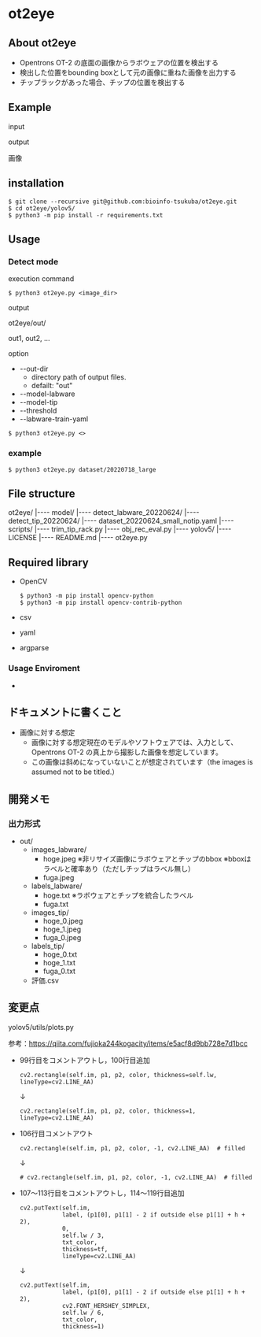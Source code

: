 # ot2eye

## About ot2eye

- Opentrons OT-2 の底面の画像からラボウェアの位置を検出する
- 検出した位置をbounding boxとして元の画像に重ねた画像を出力する
- チップラックがあった場合、チップの位置を検出する



## Example

input

output

画像



## installation

```
$ git clone --recursive git@github.com:bioinfo-tsukuba/ot2eye.git
$ cd ot2eye/yolov5/
$ python3 -m pip install -r requirements.txt 
```



## Usage

### Detect mode

execution command

~~~~
$ python3 ot2eye.py <image_dir>
~~~~

output

ot2eye/out/

out1, out2, ...

option

- --out-dir
  - directory path of output files.
  - defailt: "out"
- --model-labware
- --model-tip
- --threshold
- --labware-train-yaml

~~~~
$ python3 ot2eye.py <>
~~~~



### example

~~~~
$ python3 ot2eye.py dataset/20220718_large
~~~~





## File structure

ot2eye/
    |---- model/
        |---- detect_labware_20220624/
        |---- detect_tip_20220624/
        |---- dataset_20220624_small_notip.yaml
    |---- scripts/
        |---- trim_tip_rack.py
        |---- obj_rec_eval.py
    |---- yolov5/
    |---- LICENSE
    |---- README.md
    |---- ot2eye.py



## Required library

- OpenCV

  ```
  $ python3 -m pip install opencv-python
  $ python3 -m pip install opencv-contrib-python
  ```

- csv

- yaml

- argparse





### Usage Enviroment

* 



## ドキュメントに書くこと

- 画像に対する想定
  - 画像に対する想定現在のモデルやソフトウェアでは、入力として、Opentrons OT-2 の真上から撮影した画像を想定しています。
  - この画像は斜めになっていないことが想定されています（the images is assumed not to be titled.）





## 開発メモ

### 出力形式

- out/
  - images_labware/
    - hoge.jpeg
      ※非リサイズ画像にラボウェアとチップのbbox
      ※bboxはラベルと確率あり（ただしチップはラベル無し）
    - fuga.jpeg
  - labels_labware/
    - hoge.txt
      ※ラボウェアとチップを統合したラベル
    - fuga.txt
  - images_tip/
    - hoge_0.jpeg
    - hoge_1.jpeg
    - fuga_0.jpeg
  - labels_tip/
    - hoge_0.txt
    - hoge_1.txt
    - fuga_0.txt
  - 評価.csv





## 変更点

yolov5/utils/plots.py

参考：https://qiita.com/fujioka244kogacity/items/e5acf8d9bb728e7d1bcc

* 99行目をコメントアウトし，100行目追加

  ```
  cv2.rectangle(self.im, p1, p2, color, thickness=self.lw, lineType=cv2.LINE_AA)
  ```

  ↓

  ```
  cv2.rectangle(self.im, p1, p2, color, thickness=1, lineType=cv2.LINE_AA)
  ```

* 106行目コメントアウト

  ```
  cv2.rectangle(self.im, p1, p2, color, -1, cv2.LINE_AA)  # filled
  ```

  ↓

  ```
  # cv2.rectangle(self.im, p1, p2, color, -1, cv2.LINE_AA)  # filled
  ```

* 107〜113行目をコメントアウトし，114〜119行目追加

  ```
  cv2.putText(self.im,
              label, (p1[0], p1[1] - 2 if outside else p1[1] + h + 2),
              0,
              self.lw / 3,
              txt_color,
              thickness=tf,
              lineType=cv2.LINE_AA)
  ```

  ↓

  ```
  cv2.putText(self.im,
              label, (p1[0], p1[1] - 2 if outside else p1[1] + h + 2),
              cv2.FONT_HERSHEY_SIMPLEX,
              self.lw / 6,
              txt_color,
              thickness=1)
  ```

  